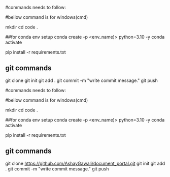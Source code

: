 #commands needs to follow:

#bellow command is for windows(cmd)

mkdir <project folder name>
cd <project folder name>
code .

##for conda env setup
conda create -p <env_name)> python=3.10 -y
conda activate <path of the env>

pip install -r requirements.txt

## git commands

git clone 
git init
git add .
git commit -m "write commit message."
git push

#commands needs to follow:

#bellow command is for windows(cmd)

mkdir <project folder name>
cd <project folder name>
code .

##for conda env setup
conda create -p <env_name)> python=3.10 -y
conda activate <path of the env>

pip install -r requirements.txt

## git commands

git clone https://github.com/AshayGawali/document_portal.git
git init
git add .
git commit -m "write commit message."
git push

